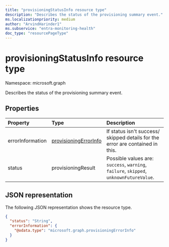 ```yaml
---
title: "provisioningStatusInfo resource type"
description: "Describes the status of the provisioning summary event."
ms.localizationpriority: medium
author: "ArvindHarinder1"
ms.subservice: "entra-monitoring-health"
doc_type: "resourcePageType"
---
```


# provisioningStatusInfo resource type

Namespace: microsoft.graph


Describes the status of the provisioning summary event. 

## Properties

| Property     | Type        | Description |
|:-------------|:------------|:------------|
|errorInformation|[provisioningErrorInfo](provisioningErrorInfo.md)| If status isn't success/ skipped details for the error are contained in this.|
|status|provisioningResult| Possible values are: `success`, `warning`, `failure`, `skipped`, `unknownFutureValue`.|

## JSON representation

The following JSON representation shows the resource type.

<!-- {
  "blockType": "resource",
  "optionalProperties": [

  ],
  "@odata.type": "microsoft.graph.provisioningStatusInfo",
  "baseType": null
}-->

```json
{
  "status": "String",
  "errorInformation": {
    "@odata.type": "microsoft.graph.provisioningErrorInfo"
  }
}
```

<!-- uuid: 16cd6b66-4b1a-43a1-adaf-3a886856ed98
2019-02-04 14:57:30 UTC -->
<!-- {
  "type": "#page.annotation",
  "description": "provisioningStatusInfo resource",
  "keywords": "",
  "section": "documentation",
  "tocPath": ""
}-->


